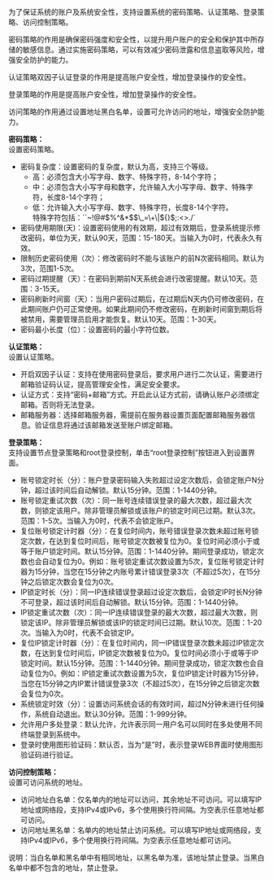 为了保证系统的账户及系统安全性，支持设置系统的密码策略、认证策略、登录策略、访问控制策略。

密码策略的作用是确保密码强度和安全性，以提升用户账户的安全和保护其中所存储的敏感信息。通过实施密码策略，可以有效减少密码泄露和信息盗取等风险，增强安全防护的能力。

认证策略双因子认证登录的作用是提高账户安全性，增加登录操作的安全性。

登录策略的作用是提高账户安全性，增加登录操作的安全性。

访问策略的作用通过设置地址黑白名单，设置可允许访问的地址，增强安全防护能力。

**密码策略：**  
设置密码策略。

- 密码复杂度：设置密码的复杂度，默认为高，支持三个等级。  
  - 高：必须包含大小写字母、数字、特殊字符，8-14个字符；  
  - 中：必须包含大小写字母和数字，允许输入大小写字母、数字、特殊字符，长度8-14个字符；  
  - 低：允许输入大小写字母、数字、特殊字符，长度8-14个字符。  
    特殊字符包括：``~!@#\$%\^\&\*$$\_=\+\|$\{\}$\;:\<\>\./`
- 密码使用期限(天)：设置密码使用的有效期，超过有效期后，登录系统提示修改密码，单位为天，默认90天，范围：15-180天。当输入为0时，代表永久有效。  
- 限制历史密码使用（次）：修改密码时不能与该账户的前N次密码相同。默认为3次，范围1-5次。  
- 密码过期提醒（天）：在密码到期前N天系统会进行改密提醒。默认10天。范围：3-15天。  
- 密码刷新时间窗（天）：当用户密码过期后，在过期后N天内仍可修改密码，在此期间账户仍可正常使用。如果此期间仍不修改密码，在刷新时间窗到期后将被禁用，需要管理员启用才能恢复。默认10天。范围：1-30天。  
- 密码最小长度（位）：设置密码的最小字符位数。

**认证策略：**  
设置认证策略。

- 开启双因子认证：支持在使用密码登录后，要求用户进行二次认证，需要进行邮箱验证码认证，提高管理安全性，满足安全要求。  
- 认证方式：支持“密码+邮箱”方式。开启此认证方式前，请确认账户必须绑定邮箱。否则将无法登录。  
- 邮箱服务器：选择邮箱服务器，需提前在服务器设置页面配置邮箱服务器信息。验证信息将通过该邮箱发送至账户绑定邮箱。

**登录策略：**  
支持设置节点登录策略和root登录控制，单击“root登录控制”按钮进入到设置界面。

- 账号锁定时长（分）：账户登录密码输入失败超过设定次数后，会锁定账户N分钟，超过该时间后自动解锁。默认15分钟。范围：1-1440分钟。  
- 账号锁定重试次数（次）：同一账号连续错误登录的最大次数，超过最大次数，则锁定该用户。除非管理员解锁或该账户的锁定时间已过期。默认3次。范围：1-5次。当输入为0时，代表不会锁定账户。  
- 复位账号锁定计时器（分）：在复位时间内，账号错误登录次数未超过账号锁定次数，在达到复位时间后，账号锁定次数被复位为0。复位时间必须小于或等于账户锁定时间。默认15分钟。范围：1-1440分钟。期间登录成功，锁定次数也会自动复位为0。例如：账号锁定重试次数设置为5次，复位账号锁定计时器为15分钟，当您在15分钟之内账号累计错误登录3次（不超过5次），在15分钟之后锁定次数会复位为0次。  
- IP锁定时长（分）：同一IP连续错误登录超过设定次数后，会锁定IP时长N分钟不可登录，超过该时间后自动解锁。默认15分钟。范围：1-1440分钟。  
- IP锁定重试次数（次）：同一IP连续错误登录的最大次数，超过最大次数，则锁定该IP。除非管理员解锁或该IP的锁定时间已过期。默认10次。范围：1-20次。当输入为0时，代表不会锁定IP。  
- 复位IP锁定计时器（分）：在复位时间内，同一IP错误登录次数未超过IP锁定次数，在达到复位时间后，IP锁定次数被复位为0。复位时间必须小于或等于IP锁定时间。默认15分钟。范围：1-1440分钟。期间登录成功，锁定次数也会自动复位为0。例如：IP锁定重试次数设置为5次，复位IP锁定计时器为15分钟，当您在15分钟之内IP累计错误登录3次（不超过5次），在15分钟之后锁定次数会复位为0次。  
- 系统锁定时效（分）：设置访问系统会话的有效时间，超过N分钟未进行任何操作，系统自动退出。默认30分钟。范围：1-999分钟。  
- 允许用户多处登录：默认允许，允许表示同一用户名可以同时在多处使用不同终端登录到系统中。  
- 登录时使用图形验证码：默认否，当为“是”时，表示登录WEB界面时使用图形验证码进行验证。

**访问控制策略：**  
设置可访问系统的地址。

- 访问地址白名单：仅名单内的地址可以访问，其余地址不可访问。可以填写IP地址或网络段，支持IPv4或IPv6，多个使用换行符间隔。为空表示任意地址都可访问。  
- 访问地址黑名单：名单内的地址禁止访问系统。可以填写IP地址或网络段，支持IPv4或IPv6，多个使用换行符间隔。为空表示任意地址都可访问。  

说明：当白名单和黑名单中有相同地址，以黑名单为准，该地址禁止登录。当黑白名单中都不包含的地址，禁止登录。

